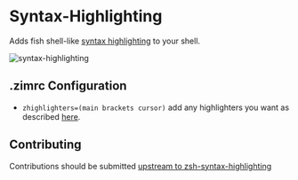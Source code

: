 Syntax-Highlighting
===================

Adds fish shell-like [syntax highlighting](https://github.com/zsh-users/zsh-syntax-highlighting) to your shell.

![syntax-highlighting][syntax_highlighting]

.zimrc Configuration
--------------------

  * `zhighlighters=(main brackets cursor)` add any highlighters you want as described [here](https://github.com/zsh-users/zsh-syntax-highlighting/blob/master/docs/highlighters.md#zsh-syntax-highlighting--highlighters).

Contributing
------------

Contributions should be submitted [upstream to zsh-syntax-highlighting](https://github.com/zsh-users/zsh-syntax-highlighting)

[syntax_highlighting]: http://i.eriner.me/zim_syntax-highlighting.gif
